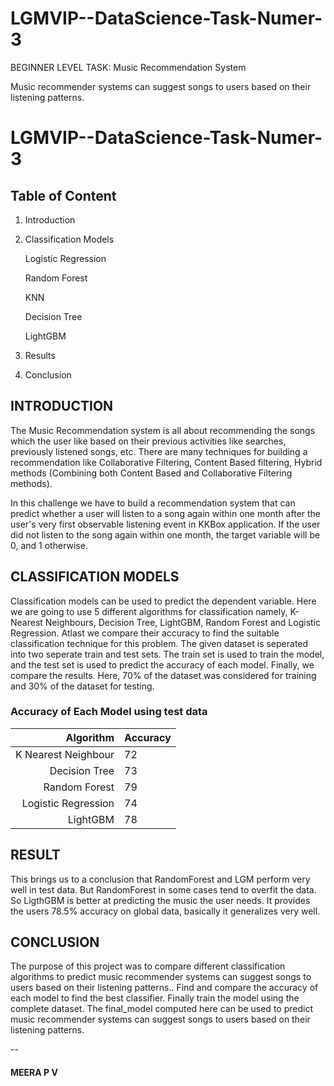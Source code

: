 # LGMVIP--DataScience-Task-Numer-3
BEGINNER LEVEL TASK: Music Recommendation System

Music recommender systems can suggest songs to users based on their listening patterns.

# LGMVIP--DataScience-Task-Numer-3

## Table of Content

1. Introduction
2. Classification Models

   Logistic Regression

   Random Forest
 
   KNN
 
   Decision Tree
   
   LightGBM 
 
7. Results
8. Conclusion

## INTRODUCTION

The Music Recommendation system is all about recommending the songs which the user like based on their previous activities like searches, previously listened songs, etc. There are many techniques for building a recommendation like Collaborative Filtering, Content Based filtering, Hybrid methods (Combining both Content Based and Collaborative Filtering methods).

In this challenge we have to build a recommendation system that can predict whether a user will listen to a song again within one month after the user's very first observable listening event in KKBox application. If the user did not listen to the song again within one month, the target variable will be 0, and 1 otherwise. 

## CLASSIFICATION MODELS

Classification models can be used to predict the dependent variable. Here we are going to use 5 different algorithms for classification namely, K-Nearest Neighbours, Decision Tree, LightGBM, Random Forest and Logistic Regression. Atlast we compare their accuracy to find the suitable classification technique for this problem. The given dataset is seperated into two seperate train and test sets. The train set is used to train the model, and the test set is used to predict the accuracy of each model. Finally, we compare the results. Here, 70% of the dataset was considered for training and 30% of the dataset for testing.

### Accuracy of Each Model using test data

|     Algorithm           | Accuracy  |
|------------------------:|-----------|
|   K Nearest Neighbour   |     72    |
|   Decision Tree         |     73    |
|   Random Forest         |     79    |
|   Logistic Regression   |     74    |
|   LightGBM              |     78    |

## RESULT
This brings us to a conclusion that RandomForest and LGM perform very well in test data. But RandomForest in some cases tend to overfit the data. So LigthGBM is better at predicting the music the user needs. It provides the users 78.5% accuracy on global data, basically it generalizes very well.

## CONCLUSION

The purpose of this project was to compare different classification algorithms to predict music recommender systems can suggest songs to users based on their listening patterns.. Find and compare the accuracy of each model to find the best classifier. 
Finally train the model using the complete dataset. The final_model computed here can be used to predict music recommender systems can suggest songs to users based on their listening patterns.

--
#### MEERA P V
